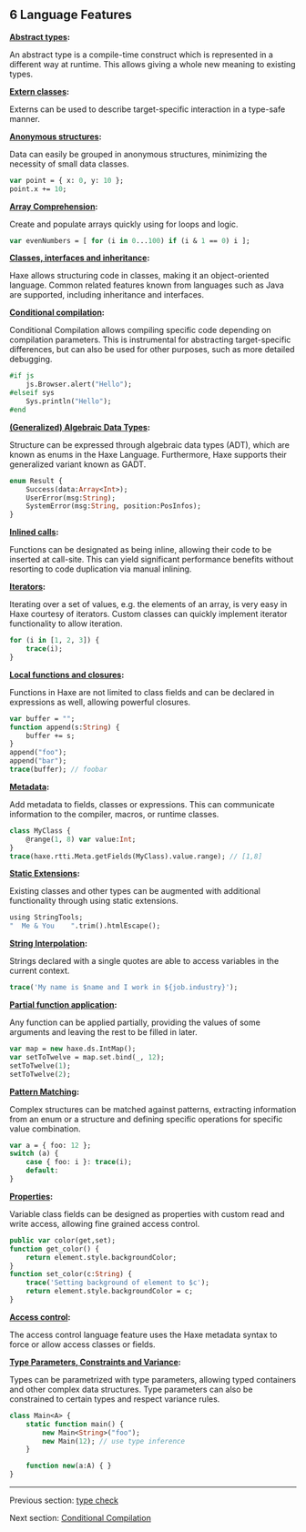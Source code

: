 ## 6 Language Features

**[Abstract types](types-abstract.md):**

An abstract type is a compile-time construct which is represented in a different way at runtime. This allows giving a whole new meaning to existing types.

**[Extern classes](lf-externs.md):**

Externs can be used to describe target-specific interaction in a type-safe manner.

**[Anonymous structures](types-anonymous-structure.md):**

Data can easily be grouped in anonymous structures, minimizing the necessity of small data classes.

```haxe
var point = { x: 0, y: 10 };
point.x += 10;
```

**[Array Comprehension](lf-array-comprehension.md):**

Create and populate arrays quickly using for loops and logic.

```haxe
var evenNumbers = [ for (i in 0...100) if (i & 1 == 0) i ];
```

**[Classes, interfaces and inheritance](types-class-instance.md):**

Haxe allows structuring code in classes, making it an object-oriented language. Common related features known from languages such as Java are supported, including inheritance and interfaces.

**[Conditional compilation](lf-condition-compilation.md):**

Conditional Compilation allows compiling specific code depending on compilation parameters. This is instrumental for abstracting target-specific differences, but can also be used for other purposes, such as more detailed debugging.

```haxe
#if js
    js.Browser.alert("Hello");
#elseif sys
    Sys.println("Hello");
#end
```

**[(Generalized) Algebraic Data Types](types-enum-instance.md):**

Structure can be expressed through algebraic data types (ADT), which are known as enums in the Haxe Language. Furthermore, Haxe supports their generalized variant known as GADT.

```haxe
enum Result {
    Success(data:Array<Int>);
    UserError(msg:String);
    SystemError(msg:String, position:PosInfos);
}
```

**[Inlined calls](class-field-inline.md):**

Functions can be designated as being inline, allowing their code to be inserted at call-site. This can yield significant performance benefits without resorting to code duplication via manual inlining.

**[Iterators](lf-iterators.md):**

Iterating over a set of values, e.g. the elements of an array, is very easy in Haxe courtesy of iterators. Custom classes can quickly implement iterator functionality to allow iteration.

```haxe
for (i in [1, 2, 3]) {
    trace(i);
}
```

**[Local functions and closures](expression-function.md):**

Functions in Haxe are not limited to class fields and can be declared in expressions as well, allowing powerful closures.

```haxe
var buffer = "";
function append(s:String) {
    buffer += s;
}
append("foo");
append("bar");
trace(buffer); // foobar
```

**[Metadata](lf-metadata.md):**

Add metadata to fields, classes or expressions. This can communicate information to the compiler, macros, or runtime classes.

```haxe
class MyClass {
    @range(1, 8) var value:Int;
}
trace(haxe.rtti.Meta.getFields(MyClass).value.range); // [1,8]
```

**[Static Extensions](lf-static-extension.md):**

Existing classes and other types can be augmented with additional functionality through using static extensions.

```haxe
using StringTools;
"  Me & You    ".trim().htmlEscape();
```

**[String Interpolation](lf-string-interpolation.md):**

Strings declared with a single quotes are able to access variables in the current context.

```haxe
trace('My name is $name and I work in ${job.industry}');
```

**[Partial function application](lf-function-bindings.md):**

Any function can be applied partially, providing the values of some arguments and leaving the rest to be filled in later.

```haxe
var map = new haxe.ds.IntMap();
var setToTwelve = map.set.bind(_, 12);
setToTwelve(1);
setToTwelve(2);
```

**[Pattern Matching](lf-pattern-matching.md):**

Complex structures can be matched against patterns, extracting information from an enum or a structure and defining specific operations for specific value combination.

```haxe
var a = { foo: 12 };
switch (a) {
    case { foo: i }: trace(i);
    default:
}
```

**[Properties](class-field-property.md):**

Variable class fields can be designed as properties with custom read and write access, allowing fine grained access control.
```haxe
public var color(get,set);
function get_color() {
    return element.style.backgroundColor;
}
function set_color(c:String) {
    trace('Setting background of element to $c');
    return element.style.backgroundColor = c;
}
```

**[Access control](lf-access-control.md):**

The access control language feature uses the Haxe metadata syntax to force or allow access classes or fields.

**[Type Parameters, Constraints and Variance](type-system-type-parameters.md):**

Types can be parametrized with type parameters, allowing typed containers and other complex data structures. Type parameters can also be constrained to certain types and respect variance rules.

```haxe
class Main<A> {
    static function main() {
        new Main<String>("foo");
        new Main(12); // use type inference
    }

    function new(a:A) { }
}
```

---

Previous section: [type check](expression-type-check.md)

Next section: [Conditional Compilation](lf-condition-compilation.md)